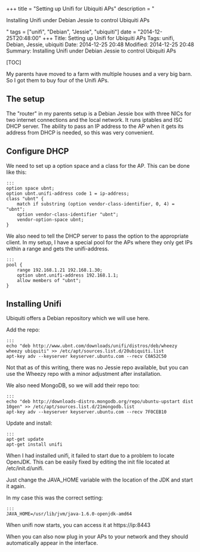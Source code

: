 +++
title = "Setting up Unifi for Ubiquiti APs"
description = "<p>Installing Unifi under Debian Jessie to control Ubiquiti APs</p>"
tags = ["unifi", "Debian", "Jessie", "ubiquiti"]
date = "2014-12-25T20:48:00"
+++
Title: Setting up Unifi for Ubiquiti APs
Tags: unifi, Debian, Jessie, ubiquiti
Date: 2014-12-25 20:48
Modified: 2014-12-25 20:48
Summary: Installing Unifi under Debian Jessie to control Ubiquiti APs

[TOC]

My parents have moved to a farm with multiple houses and a very big barn. So I got them to buy four of the Unifi APs.

## The setup
The "router" in my parents setup is a Debian Jessie box with three NICs for two internet connections and the local network. It runs iptables and ISC DHCP server. The ability to pass an IP address to the AP when it gets its address from DHCP is needed, so this was very convenient.

## Configure DHCP
We need to set up a option space and a class for the AP. This can be done like this:

    :::
    option space ubnt;
    option ubnt.unifi-address code 1 = ip-address;
    class "ubnt" {
        match if substring (option vendor-class-identifier, 0, 4) = "ubnt";
        option vendor-class-identifier "ubnt";
        vendor-option-space ubnt;
    }

We also need to tell the DHCP server to pass the option to the appropriate client. In my setup, I have a special pool for the APs where they only get IPs within a range and gets the unifi-address.

    :::
    pool {
        range 192.168.1.21 192.168.1.30;
        option ubnt.unifi-address 192.168.1.1;
        allow members of "ubnt";
    }

## Installing Unifi
Ubiquiti offers a Debian repository which we will use here.

Add the repo:

    :::
    echo "deb http://www.ubnt.com/downloads/unifi/distros/deb/wheezy wheezy ubiquiti" >> /etc/apt/sources.list.d/20ubiquiti.list
    apt-key adv --keyserver keyserver.ubuntu.com --recv C0A52C50

Not that as of this writing, there was no Jessie repo available, but you can use the Wheezy repo with a minor adjustment after installation.

We also need MongoDB, so we will add their repo too:

    :::
    echo "deb http://downloads-distro.mongodb.org/repo/ubuntu-upstart dist 10gen" >> /etc/apt/sources.list.d/21mongodb.list
    apt-key adv --keyserver keyserver.ubuntu.com --recv 7F0CEB10

Update and install:

    :::
    apt-get update
    apt-get install unifi

When I had installed unifi, it failed to start due to a problem to locate OpenJDK. This can be easily fixed by editing the init file located at /etc/init.d/unifi.

Just change the JAVA\_HOME variable with the location of the JDK and start it again.

In my case this was the correct setting:

    :::
    JAVA_HOME=/usr/lib/jvm/java-1.6.0-openjdk-amd64

When unifi now starts, you can access it at https://ip:8443

When you can also now plug in your APs to your network and they should automatically appear in the interface.
